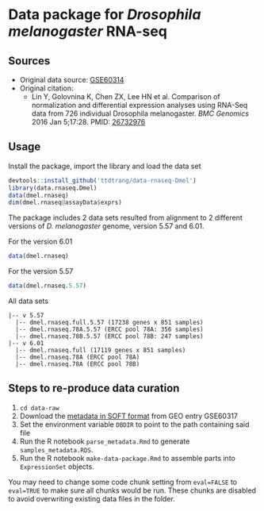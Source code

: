 # Data package for _Drosophila melanogaster_ RNA-seq

## Sources

* Original data source: [GSE60314](https://www.ncbi.nlm.nih.gov/geo/query/acc.cgi?acc=GSE60314)
* Original citation:
  * Lin Y, Golovnina K, Chen ZX, Lee HN et al. Comparison of normalization and differential expression analyses using RNA-Seq data from 726 individual Drosophila melanogaster. _BMC Genomics_ 2016 Jan 5;17:28. PMID: [26732976](https://www.ncbi.nlm.nih.gov/pubmed/26732976)

## Usage

Install the package, import the library and load the data set

```R
devtools::install_github('ttdtrang/data-rnaseq-Dmel')
library(data.rnaseq.Dmel)
data(dmel.rnaseq)
dim(dmel.rnaseq@assayData$exprs)
```

The package includes 2 data sets resulted from alignment to 2 different versions of _D. melanogaster_ genome, version 5.57 and 6.01.

For the version 6.01

```R
data(dmel.rnaseq)
```

For the version 5.57

```R
data(dmel.rnaseq.5.57)
```

All data sets

```
|-- v 5.57
  |-- dmel.rnaseq.full.5.57 (17238 genes x 851 samples)
  |-- dmel.rnaseq.78A.5.57 (ERCC pool 78A: 356 samples)
  |-- dmel.rnaseq.78B.5.57 (ERCC pool 78B: 247 samples)
|-- v 6.01
  |-- dmel.rnaseq.full (17119 genes x 851 samples)
  |-- dmel.rnaseq.78A (ERCC pool 78A)
  |-- dmel.rnaseq.78A (ERCC pool 78B)
```
## Steps to re-produce data curation

1. `cd data-raw`
2. Download the [metadata in SOFT format](ftp://ftp.ncbi.nlm.nih.gov/geo/series/GSE60nnn/GSE60314/soft/GSE60314_family.soft.gz) from GEO entry GSE60317
3. Set the environment variable `DBDIR` to point to the path containing said file
4. Run the R notebook `parse_metadata.Rmd` to generate `samples_metadata.RDS`.
5. Run the R notebook `make-data-package.Rmd` to assemble parts into `ExpressionSet` objects.

 You may need to change some code chunk setting from `eval=FALSE` to `eval=TRUE` to make sure all chunks would be run. These chunks are disabled to avoid overwriting existing data files in the folder.
